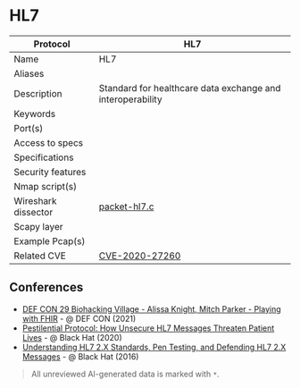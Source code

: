 # HL7

| Protocol | HL7 |
|---|---|
| Name | HL7 |
| Aliases |  |
| Description | Standard for healthcare data exchange and interoperability |
| Keywords |  |
| Port(s) |  |
| Access to specs |  |
| Specifications |  |
| Security features |  |
| Nmap script(s) |  |
| Wireshark dissector | [packet-hl7.c](https://github.com/wireshark/wireshark/blob/master/epan/dissectors/packet-hl7.c) |
| Scapy layer |  |
| Example Pcap(s) |  |
| Related CVE | [CVE-2020-27260](https://nvd.nist.gov/vuln/detail/CVE-2020-27260) |

## Conferences
- [DEF CON 29 Biohacking Village - Alissa Knight, Mitch Parker - Playing with FHIR](https://www.youtube.com/watch?v=wrNyd60XPMg) - @ DEF CON (2021)
- [Pestilential Protocol: How Unsecure HL7 Messages Threaten Patient Lives](https://www.youtube.com/watch?v=66x3vfac8rA) - @ Black Hat (2020)
- [Understanding HL7 2.X Standards, Pen Testing, and Defending HL7 2.X Messages](https://www.youtube.com/watch?v=MR7cH44fjrc) - @ Black Hat (2016)

> All unreviewed AI-generated data is marked with `*`.
